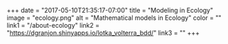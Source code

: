 +++
  date = "2017-05-10T21:35:17-07:00"
  title = "Modeling in Ecology"
  image = "ecology.png"
  alt = "Mathematical models in Ecology"
  color = ""
  link1 = "/about-ecology"
  link2 = "https://dgranjon.shinyapps.io/lotka_volterra_bdd/"
  link3 = ""
+++